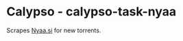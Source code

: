 Calypso - calypso-task-nyaa
===========================

Scrapes [Nyaa.si](https://nyaa.si/) for new torrents.
